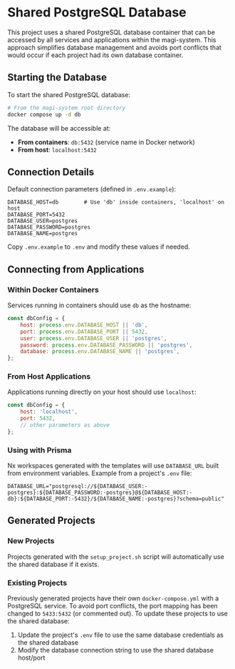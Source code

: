 # Shared PostgreSQL Database

This project uses a shared PostgreSQL database container that can be accessed by all services and applications within the magi-system. This approach simplifies database management and avoids port conflicts that would occur if each project had its own database container.

## Starting the Database

To start the shared PostgreSQL database:

```bash
# From the magi-system root directory
docker compose up -d db
```

The database will be accessible at:

- **From containers**: `db:5432` (service name in Docker network)
- **From host**: `localhost:5432`

## Connection Details

Default connection parameters (defined in `.env.example`):

```
DATABASE_HOST=db        # Use 'db' inside containers, 'localhost' on host
DATABASE_PORT=5432
DATABASE_USER=postgres
DATABASE_PASSWORD=postgres
DATABASE_NAME=postgres
```

Copy `.env.example` to `.env` and modify these values if needed.

## Connecting from Applications

### Within Docker Containers

Services running in containers should use `db` as the hostname:

```javascript
const dbConfig = {
    host: process.env.DATABASE_HOST || 'db',
    port: process.env.DATABASE_PORT || 5432,
    user: process.env.DATABASE_USER || 'postgres',
    password: process.env.DATABASE_PASSWORD || 'postgres',
    database: process.env.DATABASE_NAME || 'postgres',
};
```

### From Host Applications

Applications running directly on your host should use `localhost`:

```javascript
const dbConfig = {
    host: 'localhost',
    port: 5432,
    // other parameters as above
};
```

### Using with Prisma

Nx workspaces generated with the templates will use `DATABASE_URL` built from environment variables. Example from a project's `.env` file:

```
DATABASE_URL="postgresql://${DATABASE_USER:-postgres}:${DATABASE_PASSWORD:-postgres}@${DATABASE_HOST:-db}:${DATABASE_PORT:-5432}/${DATABASE_NAME:-postgres}?schema=public"
```

## Generated Projects

### New Projects

Projects generated with the `setup_project.sh` script will automatically use the shared database if it exists.

### Existing Projects

Previously generated projects have their own `docker-compose.yml` with a PostgreSQL service. To avoid port conflicts, the port mapping has been changed to `5433:5432` (or commented out). To update these projects to use the shared database:

1. Update the project's `.env` file to use the same database credentials as the shared database
2. Modify the database connection string to use the shared database host/port
